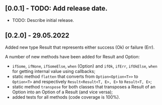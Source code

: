 ## [0.0.1] - TODO: Add release date.

* TODO: Describe initial release.

## [0.2.0] - 29.05.2022

Added new type Result that represents either success (Ok) or failure (Err).

A number of new methods have been added for Result and Option:
 * `ifSome`, `ifNone`, `ifSomeElse`, `when` (Option) and `ifOk`, `ifErr`, `ifOkElse`, `when` for getting internal value using callbacks;
* static method `flatten` that converts from `Option<Option<T>>` to `Option<T>` and respectively `Result<Result<T, E>, E>` to `Result<T, E>`;
* static method `transpose` for both classes that transposes a Result of an Option into an Option of a Result (and vice versa);
* added tests for all methods (code coverage is 100%).